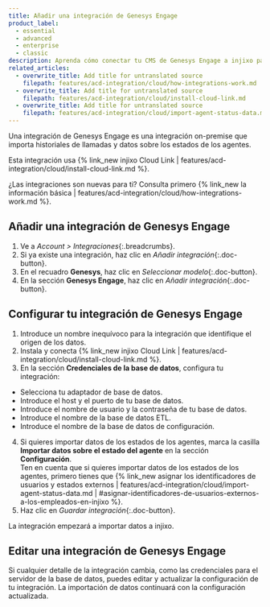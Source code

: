 ```yaml
---
title: Añadir una integración de Genesys Engage
product_label:
  - essential
  - advanced
  - enterprise
  - classic
description: Aprenda cómo conectar tu CMS de Genesys Engage a injixo para importar datos.
related_articles:
  - overwrite_title: Add title for untranslated source
    filepath: features/acd-integration/cloud/how-integrations-work.md
  - overwrite_title: Add title for untranslated source
    filepath: features/acd-integration/cloud/install-cloud-link.md
  - overwrite_title: Add title for untranslated source
    filepath: features/acd-integration/cloud/import-agent-status-data.md
---
```


Una integración de Genesys Engage es una integración on-premise que importa historiales de llamadas y datos sobre los estados de los agentes.

Esta integración usa {% link_new injixo Cloud Link | features/acd-integration/cloud/install-cloud-link.md %}.

¿Las integraciones son nuevas para ti? Consulta primero {% link_new la información básica | features/acd-integration/cloud/how-integrations-work.md %}.

## Añadir una integración de Genesys Engage

1. Ve a _Account > Integraciones_{:.breadcrumbs}.
2. Si ya existe una integración, haz clic en _Añadir integración_{:.doc-button}.
3. En el recuadro **Genesys**, haz clic en _Seleccionar modelo_{:.doc-button}.
4. En la sección **Genesys Engage**, haz clic en _Añadir integración_{:.doc-button}.

## Configurar tu integración de Genesys Engage

1. Introduce un nombre inequívoco para la integración que identifique el origen de los datos.
2. Instala y conecta {% link_new injixo Cloud Link | features/acd-integration/cloud/install-cloud-link.md %}.
3. En la sección **Credenciales de la base de datos**, configura tu integración:
 - Selecciona tu adaptador de base de datos.
 - Introduce el host y el puerto de tu base de datos.
 - Introduce el nombre de usuario y la contraseña de tu base de datos.
 - Introduce el nombre de la base de datos ETL.
 - Introduce el nombre de la base de datos de configuración.
4. Si quieres importar datos de los estados de los agentes, marca la casilla **Importar datos sobre el estado del agente** en la sección **Configuración**.<br>
Ten en cuenta que si quieres importar datos de los estados de los agentes, primero tienes que {% link_new asignar los identificadores de usuarios y estados externos | features/acd-integration/cloud/import-agent-status-data.md | #asignar-identificadores-de-usuarios-externos-a-los-empleados-en-injixo %}.
5. Haz clic en _Guardar integración_{:.doc-button}.

La integración empezará a importar datos a injixo. 

## Editar una integración de Genesys Engage

Si cualquier detalle de la integración cambia, como las credenciales para el servidor de la base de datos, puedes editar y actualizar la configuración de tu integración. La importación de datos continuará con la configuración actualizada.
